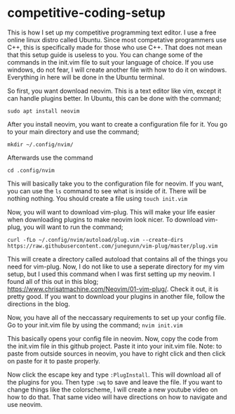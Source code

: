 # competitive-coding-setup
This is how I set up my competitive programming text editor. I use a free online linux distro called Ubuntu. Since most competative programmers use C++, this is specifically made for those who use C++. That does not mean that this setup guide is useless to you. You can change some of the commands in the init.vim file to suit your language of choice. If you use windows, do not fear, I will create another file with how to do it on windows. Everything in here will be done in the Ubuntu terminal.

So first, you want download neovim. This is a text editor like vim, except it can handle plugins better. In Ubuntu, this can be done with the command;

`sudo apt install neovim`

After you install neovim, you want to create a configuration file for it. You go to your main directory and use the command;

`mkdir ~/.config/nvim/`

Afterwards use the command 

`cd .config/nvim`

This will basically take you to the configuration file for neovim. If you want, you can use the `ls` command to see what is inside of it. There will be nothing nothing. You should create a file using 
`touch init.vim`

Now, you will want to download vim-plug. This will make your life easier when downloading plugins to make neovim look nicer. To download vim-plug, you will want to run the command; 

`curl -fLo ~/.config/nvim/autoload/plug.vim --create-dirs https://raw.githubusercontent.com/junegunn/vim-plug/master/plug.vim`

This will create a directory called autoload that contains all of the things you need for vim-plug. Now, I do not like to use a seperate directory for my vim setup, but I used this command when I was first setting up my neovim. I found all of this out in this blog; https://www.chrisatmachine.com/Neovim/01-vim-plug/. Check it out, it is pretty good. If you want to download your plugins in another file, follow the directions in the blog. 

Now, you have all of the neccassary requirements to set up your config file. Go to your init.vim file by using the command;
`nvim init.vim`

This basically opens your config file in neovim. Now, copy the code from the init.vim file in this github project. Paste it into your init.vim file. 
Note: to paste from outside sources in neovim, you have to right click and then click on paste for it to paste properly.

Now click the escape key and type `:PlugInstall`. This will download all of the plugins for you. Then type `:wq` to save and leave the file. 
If you want to change things like the colorscheme, I will create a new youtube video on how to do that. That same video will have directions on how to 
navigate and use neovim.
